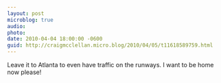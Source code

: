 ```yaml
---
layout: post
microblog: true
audio: 
photo: 
date: 2010-04-04 18:00:00 -0600
guid: http://craigmcclellan.micro.blog/2010/04/05/t11618589759.html
---
```

Leave it to Atlanta to even have traffic on the runways. I want to be home now please!

